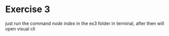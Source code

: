 # Exercise 3
just run the command *node index* in the ex3 folder in terminal, after then will open visual cli
